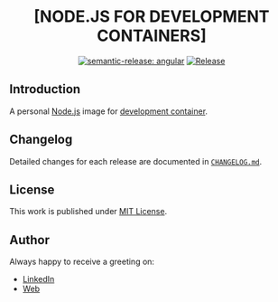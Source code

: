 <div align=center>

# [NODE.JS FOR DEVELOPMENT CONTAINERS]

[![semantic-release: angular](https://img.shields.io/badge/semantic--release-angular-e10079?logo=semantic-release)](https://github.com/semantic-release/semantic-release)
[![Release](https://github.com/d3p1/devcontainer-node/actions/workflows/release.yml/badge.svg)](https://github.com/d3p1/devcontainer-node/actions/workflows/release.yml)

</div>

## Introduction

A personal [Node.js](https://nodejs.org/) image for [development container](https://containers.dev/).

## Changelog

Detailed changes for each release are documented in [`CHANGELOG.md`](./CHANGELOG.md).

## License

This work is published under [MIT License](./LICENSE).

## Author

Always happy to receive a greeting on:

- [LinkedIn](https://www.linkedin.com/in/cristian-marcelo-de-picciotto/)
- [Web](https://d3p1.dev/)